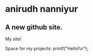 # anirudh nanniyur
## A new github site.

My site!

Space for my projects:
  printf("Hello!\n");









